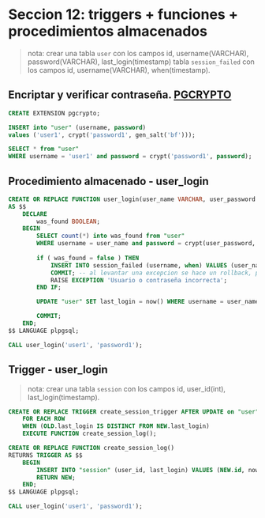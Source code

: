 # Seccion 12: triggers + funciones + procedimientos almacenados


> nota: crear una tabla `user` con los campos id, username(VARCHAR), password(VARCHAR), last_login(timestamp) tabla `session_failed` con los campos id, username(VARCHAR), when(timestamp).

## Encriptar y verificar contraseña. [PGCRYPTO](https://www.postgresql.org/docs/current/pgcrypto.html)

```sql
CREATE EXTENSION pgcrypto;

INSERT into "user" (username, password) 
values ('user1', crypt('password1', gen_salt('bf')));

SELECT * from "user" 
WHERE username = 'user1' and password = crypt('password1', password);
```


## Procedimiento almacenado - user_login

```sql
CREATE OR REPLACE FUNCTION user_login(user_name VARCHAR, user_password VARCHAR)
AS $$
    DECLARE
        was_found BOOLEAN;
    BEGIN
        SELECT count(*) into was_found from "user" 
        WHERE username = user_name and password = crypt(user_password, password);
    
        if ( was_found = false ) THEN
            INSERT INTO session_failed (username, when) VALUES (user_name, now());
            COMMIT; -- al levantar una excepcion se hace un rollback, por lo que se debe hacer un commit antes de levantar la excepcion
            RAISE EXCEPTION 'Usuario o contraseña incorrecta';
        END IF;

        UPDATE "user" SET last_login = now() WHERE username = user_name;

        COMMIT;
    END;
$$ LANGUAGE plpgsql;

CALL user_login('user1', 'password1');
```

## Trigger - user_login

> nota: crear una tabla `session` con los campos id, user_id(int), last_login(timestamp).

```sql
CREATE OR REPLACE TRIGGER create_session_trigger AFTER UPDATE on "user"
    FOR EACH ROW 
    WHEN (OLD.last_login IS DISTINCT FROM NEW.last_login)
    EXECUTE FUNCTION create_session_log();

CREATE OR REPLACE FUNCTION create_session_log()
RETURNS TRIGGER AS $$
    BEGIN
        INSERT INTO "session" (user_id, last_login) VALUES (NEW.id, now());
        RETURN NEW;
    END;
$$ LANGUAGE plpgsql;

CALL user_login('user1', 'password1');
```